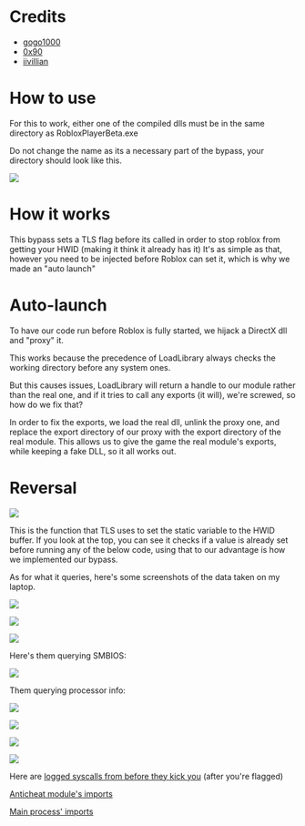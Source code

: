 # Credits
* [gogo1000](https://github.com/gogo9211)
* [0x90](https://github.com/AmJayden)
* [iivillian](https://github.com/iivillian)

# How to use
For this to work, either one of the compiled dlls must be in the same directory as RobloxPlayerBeta.exe

Do not change the name as its a necessary part of the bypass, your directory should look like this.

![](https://cdn.discordapp.com/attachments/855337473986265109/954074710788956240/unknown.png)

# How it works
This bypass sets a TLS flag before its called in order to stop roblox from getting your HWID (making it think it already has it)
It's as simple as that, however you need to be injected before Roblox can set it, which is why we made an "auto launch"

# Auto-launch
To have our code run before Roblox is fully started, we hijack a DirectX dll and "proxy" it.

This works because the precedence of LoadLibrary always checks the working directory before any system ones.

But this causes issues, LoadLibrary will return a handle to our module rather than the real one, and if it tries to call any exports (it will), we're screwed, so how do we fix that?

In order to fix the exports, we load the real dll, unlink the proxy one, and replace the export directory of our proxy with the export directory of the real module.
This allows us to give the game the real module's exports, while keeping a fake DLL, so it all works out.

# Reversal
![](https://cdn.discordapp.com/attachments/855337473986265109/954064772968620052/unknown.png)

This is the function that TLS uses to set the static variable to the HWID buffer.
If you look at the top, you can see it checks if a value is already set before running any of the below code, using that to our advantage is how we implemented our bypass.

As for what it queries, here's some screenshots of the data taken on my laptop.

![](https://cdn.discordapp.com/attachments/855337473986265109/954057957107171428/notepad_rLgBJ9mUEO.png)

![](https://cdn.discordapp.com/attachments/855337473986265109/954057692807303238/unknown.png)

![](https://cdn.discordapp.com/attachments/855337473986265109/954057624448548864/unknown.png)


Here's them querying SMBIOS:

![](https://cdn.discordapp.com/attachments/855337473986265109/954066392930471976/unknown.png)


Them querying processor info:

![](https://cdn.discordapp.com/attachments/855337473986265109/954069045773209660/unknown.png)

![](https://cdn.discordapp.com/attachments/855337473986265109/954069168536322088/unknown.png)

![](https://cdn.discordapp.com/attachments/855337473986265109/954069304888942612/unknown.png)

![](https://cdn.discordapp.com/attachments/855337473986265109/954069456349446174/unknown.png)

Here are [logged syscalls from before they kick you](https://pastebin.com/raw/UyKsQjCJ) (after you're flagged)

[Anticheat module's imports](https://pastebin.com/raw/X2PLGaF7)

[Main process' imports](https://pastebin.com/raw/Xasu3wKU)
